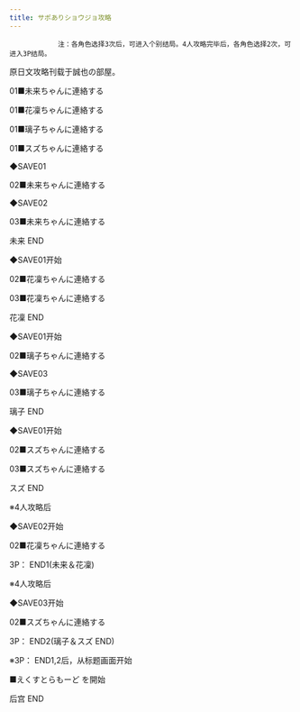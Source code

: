 ```yaml
---
title: サポありショウジョ攻略
---
```


                注：各角色选择3次后，可进入个别结局。4人攻略完毕后，各角色选择2次，可进入3P结局。

原日文攻略刊载于誠也の部屋。



01■未来ちゃんに連絡する

01■花凜ちゃんに連絡する

01■璃子ちゃんに連絡する

01■スズちゃんに連絡する

◆SAVE01

02■未来ちゃんに連絡する

◆SAVE02

03■未来ちゃんに連絡する



未来 END



◆SAVE01开始

02■花凜ちゃんに連絡する

03■花凜ちゃんに連絡する



花凜 END



◆SAVE01开始

02■璃子ちゃんに連絡する

◆SAVE03

03■璃子ちゃんに連絡する



璃子 END



◆SAVE01开始

02■スズちゃんに連絡する

03■スズちゃんに連絡する



スズ END



※4人攻略后

◆SAVE02开始

02■花凜ちゃんに連絡する



3P： END1(未来＆花凜)



※4人攻略后

◆SAVE03开始

02■スズちゃんに連絡する



3P： END2(璃子＆スズ END)





※3P： END1,2后，从标题画面开始

■えくすとらもーど を開始



后宫 END


              
